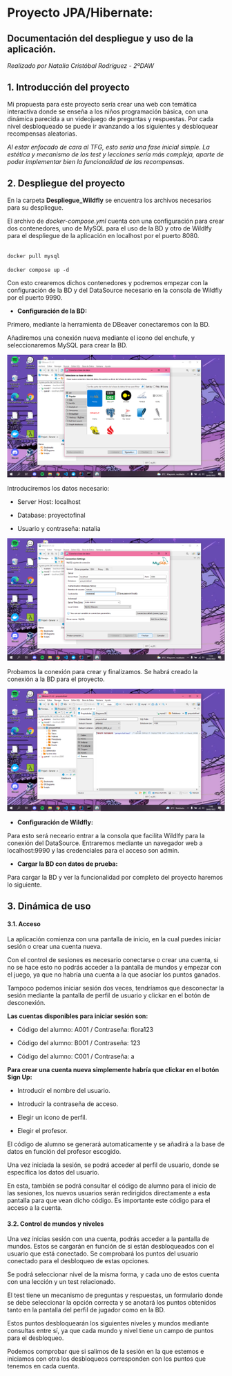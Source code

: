 # Proyecto JPA/Hibernate: 
## Documentación del despliegue y uso de la aplicación.

*Realizado por Natalia Cristóbal Rodríguez - 2ºDAW*

## 1. Introducción del proyecto

Mi propuesta para este proyecto sería crear una web con temática interactiva donde se enseña a los niños programación básica, con una dinámica parecida a un videojuego de preguntas y respuestas. Por cada nivel desbloqueado se puede ir avanzando a los siguientes y desbloquear recompensas aleatorias.

*Al estar enfocado de cara al TFG, esto sería una fase inicial simple. La estética y mecanismo de los test y lecciones sería más compleja, aparte de poder implementar bien la funcionalidad de las recompensas.*

## 2. Despliegue del proyecto

En la carpeta **Despliegue_Wildfly** se encuentra los archivos necesarios para su despliegue.

El archivo de *docker-compose.yml* cuenta con una configuración para crear dos contenedores, uno de MySQL para el uso de la BD y otro de Wildlfy para el despliegue de la aplicación en localhost por el puerto 8080.

```docker

docker pull mysql

docker compose up -d
```

Con esto crearemos dichos contenedores y podremos empezar con la configuración de la BD y del DataSource necesario en la consola de Wildfly por el puerto 9990.

 - **Configuración de la BD:**

Primero, mediante la herramienta de DBeaver conectaremos con la BD.

Añadiremos una conexión nueva mediante el icono del enchufe, y seleccionaremos MySQL para crear la BD.

![Aquí la descripción de la imagen por si no carga](https://raw.githubusercontent.com/nataliacristobal98/ProyectoJPA/master/capturas/BD1.png)

 Introduciremos los datos necesario:

 - Server Host: localhost

 - Database: proyectofinal

 - Usuario y contraseña: natalia

![imagen](capturas/BD2.png)

Probamos la conexión para crear y finalizamos. Se habrá creado la conexión a la BD para el proyecto.

![imagen](capturas/BD3.png)

 - **Configuración de Wildfly:**

Para esto será neceario entrar a la consola que facilita Wildlfy para la conexión del DataSource. Entraremos mediante un navegador web a localhost:9990 y las credenciales para el acceso son admin.

 - **Cargar la BD con datos de prueba:**

Para cargar la BD y ver la funcionalidad por completo del proyecto haremos lo siguiente.


## 3. Dinámica de uso

#### 3.1. Acceso

La aplicación comienza con una pantalla de inicio, en la cual puedes iniciar sesión o crear una cuenta nueva.

Con el control de sesiones es necesario conectarse o crear una cuenta, si no se hace esto no podrás acceder a la pantalla de mundos y empezar con el juego, ya que no habría una cuenta a la que asociar los puntos ganados.

Tampoco podemos iniciar sesión dos veces, tendríamos que desconectar la sesión mediante la pantalla de perfil de usuario y clickar en el botón de desconexión.

**Las cuentas disponibles para iniciar sesión son:**

 - Código del alumno: A001 / Contraseña: flora123

 - Código del alumno: B001 / Contraseña: 123

 - Código del alumno: C001 / Contraseña: a

**Para crear una cuenta nueva simplemente habría que clickar en el botón Sign Up:**

  - Introducir el nombre del usuario.

  - Introducir la contraseña de acceso.

   - Elegir un icono de perfil.

   - Elegir el profesor.

El código de alumno se generará automaticamente y se añadirá a la base de datos en función del profesor escogido.

Una vez iniciada la sesión, se podrá acceder al perfil de usuario, donde se especifica los datos del usuario.

En esta, también se podrá consultar el código de alumno para el inicio de las sesiones, los nuevos usuarios serán redirigidos directamente a esta pantalla para que vean dicho código. Es importante este código para el acceso a la cuenta.

#### 3.2. Control de mundos y niveles

Una vez inicias sesión con una cuenta, podrás acceder a la pantalla de mundos. Estos se cargarán en función de si están desbloqueados con el usuario que está conectado. Se comprobará los puntos del usuario conectado para el desbloqueo de estas opciones.

Se podrá seleccionar nivel de la misma forma, y cada uno de estos cuenta con una lección y un test relacionado.

El test tiene un mecanismo de preguntas y respuestas, un formulario donde se debe seleccionar la opción correcta y se anotará los puntos obtenidos tanto en la pantalla del perfil de jugador como en la BD.

Estos puntos desbloquearán los siguientes niveles y mundos mediante consultas entre sí, ya que cada mundo y nivel tiene un campo de puntos para el desbloqueo.

Podemos comprobar que si salimos de la sesión en la que estemos e iniciamos con otra los desbloqueos corresponden con los puntos que tenemos en cada cuenta.
